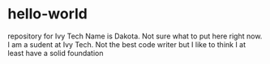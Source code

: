 # hello-world
repository for Ivy Tech
Name is Dakota. Not sure what to put here right now.
I am a sudent at Ivy Tech. Not the best code writer but I like to think I at least have a solid foundation
